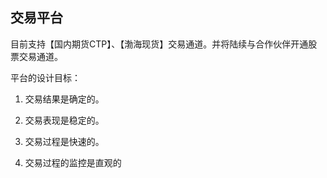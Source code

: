 
## 交易平台

目前支持【国内期货CTP】、【渤海现货】交易通道。并将陆续与合作伙伴开通股票交易通道。



平台的设计目标：



1. 交易结果是确定的。

2. 交易表现是稳定的。

3. 交易过程是快速的。

4. 交易过程的监控是直观的
